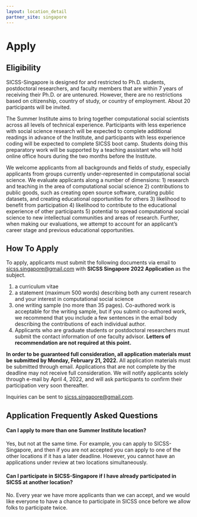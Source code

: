 ```yaml
---
layout: location_detail
partner_site: singapore
---
```


# Apply

## Eligibility

SICSS-Singapore is designed for and restricted to Ph.D. students, postdoctoral researchers, and faculty members that are within 7 years of receiving their Ph.D. or are untenured. However, there are no restrictions based on citizenship, country of study, or country of employment. About 20 participants will be invited.

The Summer Institute aims to bring together computational social scientists across all levels of technical experience. Participants with less experience with social science research will be expected to complete additional readings in advance of the Institute, and participants with less experience coding will be expected to complete SICSS boot camp. Students doing this preparatory work will be supported by a teaching assistant who will hold online office hours during the two months before the Institute.

We welcome applicants from all backgrounds and fields of study, especially applicants from groups currently under-represented in computational social science. We evaluate applicants along a number of dimensions: 1) research and teaching in the area of computational social science 2) contributions to public goods, such as creating open source software, curating public datasets, and creating educational opportunities for others 3) likelihood to benefit from participation 4) likelihood to contribute to the educational experience of other participants 5) potential to spread computational social science to new intellectual communities and areas of research. Further, when making our evaluations, we attempt to account for an applicant’s career stage and previous educational opportunities.

## How To Apply

To apply, applicants must submit the following documents via email to [sicss.singapore@gmail.com](sicss.singapore@gmail.com) with **SICSS Singapore 2022 Application** as the subject.

1. a curriculum vitae
2. a statement (maximum 500 words) describing both any current research and your interest in computational social science
3. one writing sample (no more than 35 pages). Co-authored work is acceptable for the writing sample, but if you submit co-authored work, we recommend that you include a few sentences in the email body describing the contributions of each individual author.
4. Applicants who are graduate students or postdoctoral researchers must submit the contact information of one faculty advisor. **Letters of recommendation are not required at this point.**

**In order to be guaranteed full consideration, all application materials must be submitted by Monday, February 21, 2022.** All application materials must be submitted through email. Applications that are not complete by the deadline may not receive full consideration. We will notify applicants solely through e-mail by April 4, 2022, and will ask participants to confirm their participation very soon thereafter.

Inquiries can be sent to [sicss.singapore@gmail.com](sicss.singapore@gmail.com).

## Application Frequently Asked Questions

#### Can I apply to more than one Summer Institute location?

Yes, but not at the same time. For example, you can apply to SICSS-Singapore, and then if you are not accepted you can apply to one of the other locations if it has a later deadline. However, you cannot have an applications under review at two locations simultaneously.

#### Can I participate in SICSS-Singapore if I have already participated in SICSS at another location?

No. Every year we have more applicants than we can accept, and we would like everyone to have a chance to participate in SICSS once before we allow folks to participate twice.
